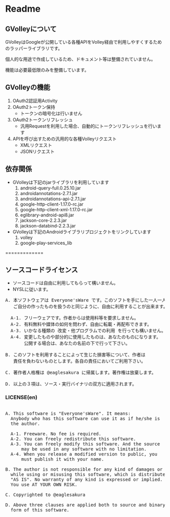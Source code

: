 # Readme

## GVolleyについて

GVolleyはGoogleが公開している各種APIをVolley経由で利用しやすくするためのラッパーライブラリです。

個人的な用途で作成しているため、ドキュメント等は整備されていません。

機能は必要最低限のみを整備しています。

## GVolleyの機能

1. OAuth2認証用Activity
1. OAuth2トークン保持
	* トークンの暗号化は行いません
1. OAuth2トークンリフレッシュ
	* 汎用Requestを利用した場合、自動的にトークンリフレッシュを行います
1. APIを呼び出すための汎用的な各種Volleyリクエスト
	* XMLリクエスト
	* JSONリクエスト

## 依存関係

* GVolleyは下記のjarライブラリを利用しています
	1. android-query-full.0.25.10.jar
	1. androidannotations-2.7.1.jar
	1. androidannotations-api-2.7.1.jar
	1. google-http-client-1.17.0-rc.jar
	1. google-http-client-xml-1.17.0-rc.jar
	1. eglibrary-android-api8.jar
	1. jackson-core-2.2.3.jar
	1. jackson-databind-2.2.3.jar
* GVolleyは下記のAndroidライブラリプロジェクトをリンクしています
	1. volley
	1. google-play-services_lib


=============


## ソースコードライセンス

* ソースコードは自由に利用してもらって構いません。
* NYSLに従います。

<pre>
A. 本ソフトウェアは Everyone'sWare です。このソフトを手にした一人一人が、
   ご自分の作ったものを扱うのと同じように、自由に利用することが出来ます。

  A-1. フリーウェアです。作者からは使用料等を要求しません。
  A-2. 有料無料や媒体の如何を問わず、自由に転載・再配布できます。
  A-3. いかなる種類の 改変・他プログラムでの利用 を行っても構いません。
  A-4. 変更したものや部分的に使用したものは、あなたのものになります。
       公開する場合は、あなたの名前の下で行って下さい。

B. このソフトを利用することによって生じた損害等について、作者は
   責任を負わないものとします。各自の責任においてご利用下さい。

C. 著作者人格権は @eaglesakura に帰属します。著作権は放棄します。

D. 以上の３項は、ソース・実行バイナリの双方に適用されます。
</pre>

### LICENSE(en)

<pre>

A. This software is "Everyone'sWare". It means:
  Anybody who has this software can use it as if he/she is
  the author.

  A-1. Freeware. No fee is required.
  A-2. You can freely redistribute this software.
  A-3. You can freely modify this software. And the source
      may be used in any software with no limitation.
  A-4. When you release a modified version to public, you
      must publish it with your name.

B. The author is not responsible for any kind of damages or loss
  while using or misusing this software, which is distributed
  "AS IS". No warranty of any kind is expressed or implied.
  You use AT YOUR OWN RISK.

C. Copyrighted to @eaglesakura

D. Above three clauses are applied both to source and binary
  form of this software.

</pre>